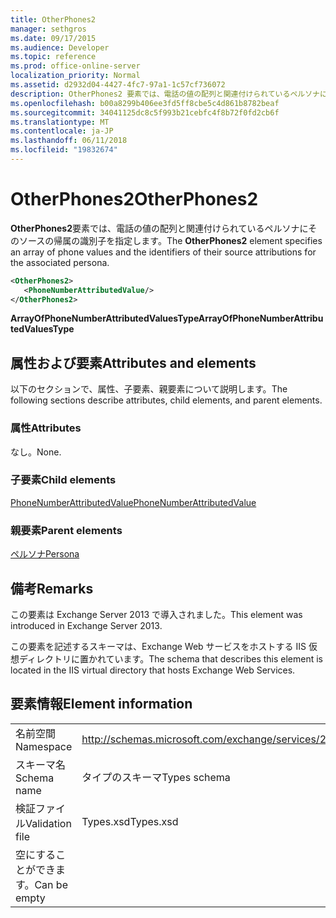 ```yaml
---
title: OtherPhones2
manager: sethgros
ms.date: 09/17/2015
ms.audience: Developer
ms.topic: reference
ms.prod: office-online-server
localization_priority: Normal
ms.assetid: d2932d04-4427-4fc7-97a1-1c57cf736072
description: OtherPhones2 要素では、電話の値の配列と関連付けられているペルソナにそのソースの帰属の識別子を指定します。
ms.openlocfilehash: b00a8299b406ee3fd5ff8cbe5c4d861b8782beaf
ms.sourcegitcommit: 34041125dc8c5f993b21cebfc4f8b72f0fd2cb6f
ms.translationtype: MT
ms.contentlocale: ja-JP
ms.lasthandoff: 06/11/2018
ms.locfileid: "19832674"
---
```

# <a name="otherphones2"></a><span data-ttu-id="a1184-103">OtherPhones2</span><span class="sxs-lookup"><span data-stu-id="a1184-103">OtherPhones2</span></span>

<span data-ttu-id="a1184-104">**OtherPhones2**要素では、電話の値の配列と関連付けられているペルソナにそのソースの帰属の識別子を指定します。</span><span class="sxs-lookup"><span data-stu-id="a1184-104">The **OtherPhones2** element specifies an array of phone values and the identifiers of their source attributions for the associated persona.</span></span> 
  
```XML
<OtherPhones2>
   <PhoneNumberAttributedValue/>
</OtherPhones2>

```

 <span data-ttu-id="a1184-105">**ArrayOfPhoneNumberAttributedValuesType**</span><span class="sxs-lookup"><span data-stu-id="a1184-105">**ArrayOfPhoneNumberAttributedValuesType**</span></span>
## <a name="attributes-and-elements"></a><span data-ttu-id="a1184-106">属性および要素</span><span class="sxs-lookup"><span data-stu-id="a1184-106">Attributes and elements</span></span>

<span data-ttu-id="a1184-107">以下のセクションで、属性、子要素、親要素について説明します。</span><span class="sxs-lookup"><span data-stu-id="a1184-107">The following sections describe attributes, child elements, and parent elements.</span></span>
  
### <a name="attributes"></a><span data-ttu-id="a1184-108">属性</span><span class="sxs-lookup"><span data-stu-id="a1184-108">Attributes</span></span>

<span data-ttu-id="a1184-109">なし。</span><span class="sxs-lookup"><span data-stu-id="a1184-109">None.</span></span>
  
### <a name="child-elements"></a><span data-ttu-id="a1184-110">子要素</span><span class="sxs-lookup"><span data-stu-id="a1184-110">Child elements</span></span>

[<span data-ttu-id="a1184-111">PhoneNumberAttributedValue</span><span class="sxs-lookup"><span data-stu-id="a1184-111">PhoneNumberAttributedValue</span></span>](phonenumberattributedvalue.md)
  
### <a name="parent-elements"></a><span data-ttu-id="a1184-112">親要素</span><span class="sxs-lookup"><span data-stu-id="a1184-112">Parent elements</span></span>

[<span data-ttu-id="a1184-113">ペルソナ</span><span class="sxs-lookup"><span data-stu-id="a1184-113">Persona</span></span>](persona.md)
  
## <a name="remarks"></a><span data-ttu-id="a1184-114">備考</span><span class="sxs-lookup"><span data-stu-id="a1184-114">Remarks</span></span>

<span data-ttu-id="a1184-115">この要素は Exchange Server 2013 で導入されました。</span><span class="sxs-lookup"><span data-stu-id="a1184-115">This element was introduced in Exchange Server 2013.</span></span>
  
<span data-ttu-id="a1184-116">この要素を記述するスキーマは、Exchange Web サービスをホストする IIS 仮想ディレクトリに置かれています。</span><span class="sxs-lookup"><span data-stu-id="a1184-116">The schema that describes this element is located in the IIS virtual directory that hosts Exchange Web Services.</span></span>
  
## <a name="element-information"></a><span data-ttu-id="a1184-117">要素情報</span><span class="sxs-lookup"><span data-stu-id="a1184-117">Element information</span></span>

|||
|:-----|:-----|
|<span data-ttu-id="a1184-118">名前空間</span><span class="sxs-lookup"><span data-stu-id="a1184-118">Namespace</span></span>  <br/> |http://schemas.microsoft.com/exchange/services/2006/types  <br/> |
|<span data-ttu-id="a1184-119">スキーマ名</span><span class="sxs-lookup"><span data-stu-id="a1184-119">Schema name</span></span>  <br/> |<span data-ttu-id="a1184-120">タイプのスキーマ</span><span class="sxs-lookup"><span data-stu-id="a1184-120">Types schema</span></span>  <br/> |
|<span data-ttu-id="a1184-121">検証ファイル</span><span class="sxs-lookup"><span data-stu-id="a1184-121">Validation file</span></span>  <br/> |<span data-ttu-id="a1184-122">Types.xsd</span><span class="sxs-lookup"><span data-stu-id="a1184-122">Types.xsd</span></span>  <br/> |
|<span data-ttu-id="a1184-123">空にすることができます。</span><span class="sxs-lookup"><span data-stu-id="a1184-123">Can be empty</span></span>  <br/> ||
   

